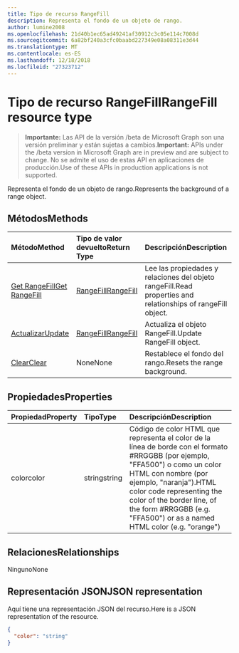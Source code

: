```yaml
---
title: Tipo de recurso RangeFill
description: Representa el fondo de un objeto de rango.
author: lumine2008
ms.openlocfilehash: 21d40b1ec65ad49241af30912c3c05e114c7008d
ms.sourcegitcommit: 6a82bf240a3cfc0baabd227349e08a08311e3d44
ms.translationtype: MT
ms.contentlocale: es-ES
ms.lasthandoff: 12/18/2018
ms.locfileid: "27323712"
---
```

# <a name="rangefill-resource-type"></a><span data-ttu-id="afbe8-103">Tipo de recurso RangeFill</span><span class="sxs-lookup"><span data-stu-id="afbe8-103">RangeFill resource type</span></span>

> <span data-ttu-id="afbe8-104">**Importante:** Las API de la versión /beta de Microsoft Graph son una versión preliminar y están sujetas a cambios.</span><span class="sxs-lookup"><span data-stu-id="afbe8-104">**Important:** APIs under the /beta version in Microsoft Graph are in preview and are subject to change.</span></span> <span data-ttu-id="afbe8-105">No se admite el uso de estas API en aplicaciones de producción.</span><span class="sxs-lookup"><span data-stu-id="afbe8-105">Use of these APIs in production applications is not supported.</span></span>

<span data-ttu-id="afbe8-106">Representa el fondo de un objeto de rango.</span><span class="sxs-lookup"><span data-stu-id="afbe8-106">Represents the background of a range object.</span></span>


## <a name="methods"></a><span data-ttu-id="afbe8-107">Métodos</span><span class="sxs-lookup"><span data-stu-id="afbe8-107">Methods</span></span>

| <span data-ttu-id="afbe8-108">Método</span><span class="sxs-lookup"><span data-stu-id="afbe8-108">Method</span></span>           | <span data-ttu-id="afbe8-109">Tipo de valor devuelto</span><span class="sxs-lookup"><span data-stu-id="afbe8-109">Return Type</span></span>    |<span data-ttu-id="afbe8-110">Descripción</span><span class="sxs-lookup"><span data-stu-id="afbe8-110">Description</span></span>|
|:---------------|:--------|:----------|
|[<span data-ttu-id="afbe8-111">Get RangeFill</span><span class="sxs-lookup"><span data-stu-id="afbe8-111">Get RangeFill</span></span>](../api/rangefill-get.md) | [<span data-ttu-id="afbe8-112">RangeFill</span><span class="sxs-lookup"><span data-stu-id="afbe8-112">RangeFill</span></span>](rangefill.md) |<span data-ttu-id="afbe8-113">Lee las propiedades y relaciones del objeto rangeFill.</span><span class="sxs-lookup"><span data-stu-id="afbe8-113">Read properties and relationships of rangeFill object.</span></span>|
|[<span data-ttu-id="afbe8-114">Actualizar</span><span class="sxs-lookup"><span data-stu-id="afbe8-114">Update</span></span>](../api/rangefill-update.md) | [<span data-ttu-id="afbe8-115">RangeFill</span><span class="sxs-lookup"><span data-stu-id="afbe8-115">RangeFill</span></span>](rangefill.md)   |<span data-ttu-id="afbe8-116">Actualiza el objeto RangeFill.</span><span class="sxs-lookup"><span data-stu-id="afbe8-116">Update RangeFill object.</span></span> |
|[<span data-ttu-id="afbe8-117">Clear</span><span class="sxs-lookup"><span data-stu-id="afbe8-117">Clear</span></span>](../api/rangefill-clear.md)|<span data-ttu-id="afbe8-118">None</span><span class="sxs-lookup"><span data-stu-id="afbe8-118">None</span></span>|<span data-ttu-id="afbe8-119">Restablece el fondo del rango.</span><span class="sxs-lookup"><span data-stu-id="afbe8-119">Resets the range background.</span></span>|

## <a name="properties"></a><span data-ttu-id="afbe8-120">Propiedades</span><span class="sxs-lookup"><span data-stu-id="afbe8-120">Properties</span></span>
| <span data-ttu-id="afbe8-121">Propiedad</span><span class="sxs-lookup"><span data-stu-id="afbe8-121">Property</span></span>     | <span data-ttu-id="afbe8-122">Tipo</span><span class="sxs-lookup"><span data-stu-id="afbe8-122">Type</span></span>   |<span data-ttu-id="afbe8-123">Descripción</span><span class="sxs-lookup"><span data-stu-id="afbe8-123">Description</span></span>|
|:---------------|:--------|:----------|
|<span data-ttu-id="afbe8-124">color</span><span class="sxs-lookup"><span data-stu-id="afbe8-124">color</span></span>|<span data-ttu-id="afbe8-125">string</span><span class="sxs-lookup"><span data-stu-id="afbe8-125">string</span></span>|<span data-ttu-id="afbe8-126">Código de color HTML que representa el color de la línea de borde con el formato #RRGGBB (por ejemplo, "FFA500") o como un color HTML con nombre (por ejemplo, "naranja").</span><span class="sxs-lookup"><span data-stu-id="afbe8-126">HTML color code representing the color of the border line, of the form #RRGGBB (e.g. "FFA500") or as a named HTML color (e.g. "orange")</span></span>|

## <a name="relationships"></a><span data-ttu-id="afbe8-127">Relaciones</span><span class="sxs-lookup"><span data-stu-id="afbe8-127">Relationships</span></span>
<span data-ttu-id="afbe8-128">Ninguno</span><span class="sxs-lookup"><span data-stu-id="afbe8-128">None</span></span>


## <a name="json-representation"></a><span data-ttu-id="afbe8-129">Representación JSON</span><span class="sxs-lookup"><span data-stu-id="afbe8-129">JSON representation</span></span>

<span data-ttu-id="afbe8-130">Aquí tiene una representación JSON del recurso.</span><span class="sxs-lookup"><span data-stu-id="afbe8-130">Here is a JSON representation of the resource.</span></span>

<!-- {
  "blockType": "resource",
  "optionalProperties": [

  ],
  "@odata.type": "microsoft.graph.rangeFill"
}-->

```json
{
  "color": "string"
}

```

<!-- uuid: 8fcb5dbc-d5aa-4681-8e31-b001d5168d79
2015-10-25 14:57:30 UTC -->
<!-- {
  "type": "#page.annotation",
  "description": "RangeFill resource",
  "keywords": "",
  "section": "documentation",
  "tocPath": ""
}-->